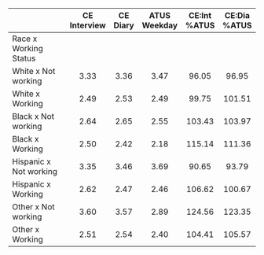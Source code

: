 
|                      | CE<br>Interview |  CE<br>Diary | ATUS<br>Weekday | CE:Int<br>%ATUS | CE:Dia<br>%ATUS |
| -------------------- | :----------: | :----------: | :----------: | :----------: | :----------: |
| Race x Working Status |              |              |              |              |              |
| White x Not working  |         3.33 |         3.36 |         3.47 |        96.05 |        96.95 |
| White x Working      |         2.49 |         2.53 |         2.49 |        99.75 |       101.51 |
| Black x Not working  |         2.64 |         2.65 |         2.55 |       103.43 |       103.97 |
| Black x Working      |         2.50 |         2.42 |         2.18 |       115.14 |       111.36 |
| Hispanic x Not working |         3.35 |         3.46 |         3.69 |        90.65 |        93.79 |
| Hispanic x Working   |         2.62 |         2.47 |         2.46 |       106.62 |       100.67 |
| Other x Not working  |         3.60 |         3.57 |         2.89 |       124.56 |       123.35 |
| Other x Working      |         2.51 |         2.54 |         2.40 |       104.41 |       105.57 |


